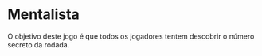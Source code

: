 # Mentalista
O objetivo deste jogo é que todos os jogadores tentem descobrir o número secreto da rodada. 
